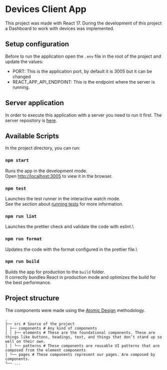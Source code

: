 # Devices Client App

This project was made with React 17.
During the development of this project a Dashboard to work with devices was implemented.

## Setup configuration

Before to run the application open the `.env` file in the root of the project and update the values:

- PORT: This is the application port, by default it is 3005 but it can be changed
- REACT_APP_API_ENDPOINT: This is the endpoint where the server is running.

## Server application

In order to execute this application with a server you need to run it first.
The server repository is [here](https://github.com/NinjaRMM/devicesTask_serverApp).

## Available Scripts

In the project directory, you can run:

### `npm start`

Runs the app in the development mode.\
Open [http://localhost:3005](http://localhost:3005) to view it in the browser.

### `npm test`

Launches the test runner in the interactive watch mode.\
See the section about [running tests](https://facebook.github.io/create-react-app/docs/running-tests) for more information.

### `npm run lint`

Launches the prettier check and validate the code with eslint.\

### `npm run format`

Updates the code with the format configured in the prettier file.\

### `npm run build`

Builds the app for production to the `build` folder.\
It correctly bundles React in production mode and optimizes the build for the best performance.

## Project structure

The components were made using the [Atomic Design](https://bradfrost.com/blog/post/atomic-web-design/) methodology.

```
.
├── src # Source of the project
│ ├── components # Any kind of components
│ │ ├── elements # These are the foundational components. These are things like buttons, headings, text, and things that don’t stand up so well on their own.
│ │ └── patterns # These components are reusable UI patterns that are composed from the element components
│ └── pages # These components represent our pages. Are composed by components.
└── ...
```
